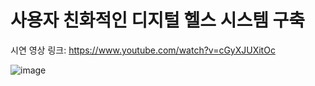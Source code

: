 # 사용자 친화적인 디지털 헬스 시스템 구축

   

시연 영상 링크: https://www.youtube.com/watch?v=cGyXJUXitOc



![image](https://github.com/wisdeom0/2023ESWContest_Free_1072/assets/132832024/fb495e11-811b-4189-a3d9-1b3f5144a943)
